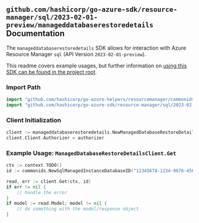 
## `github.com/hashicorp/go-azure-sdk/resource-manager/sql/2023-02-01-preview/manageddatabaserestoredetails` Documentation

The `manageddatabaserestoredetails` SDK allows for interaction with Azure Resource Manager `sql` (API Version `2023-02-01-preview`).

This readme covers example usages, but further information on [using this SDK can be found in the project root](https://github.com/hashicorp/go-azure-sdk/tree/main/docs).

### Import Path

```go
import "github.com/hashicorp/go-azure-helpers/resourcemanager/commonids"
import "github.com/hashicorp/go-azure-sdk/resource-manager/sql/2023-02-01-preview/manageddatabaserestoredetails"
```


### Client Initialization

```go
client := manageddatabaserestoredetails.NewManagedDatabaseRestoreDetailsClientWithBaseURI("https://management.azure.com")
client.Client.Authorizer = authorizer
```


### Example Usage: `ManagedDatabaseRestoreDetailsClient.Get`

```go
ctx := context.TODO()
id := commonids.NewSqlManagedInstanceDatabaseID("12345678-1234-9876-4563-123456789012", "example-resource-group", "managedInstanceName", "databaseName")

read, err := client.Get(ctx, id)
if err != nil {
	// handle the error
}
if model := read.Model; model != nil {
	// do something with the model/response object
}
```
